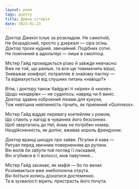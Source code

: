 ```yaml
---
layout: poem
tags: poetry
title: Дивна історія
date: 2023-01-23
---
```


Доктор Джекіл існує за розкладом. Не самотній,<br>
Не безрадісний, просто у дзеркалі — сіра осінь.<br>
Доктор трохи нудний, звичайний. Подібних сотні.<br>
Не помічений в адюльтері — лише в смолтоці.<br>

Містер Гайд прокидається різко й завжди невчасно:<br>
Вже не той, що раніше, та все ще товкмачить вірші,<br>
Зневажає комфорт, потрапляє в знайому пастку —<br>
Та відмахується від слушних питань «навіщо?»<br>

Втім, і доктору також байдужі ті «кірхе» й «кюхе».<br>
Щодо «кіндерів» — не судилось: навряд чи б виніс.<br>
Доктор здавна озброєний ліками для кукухи,<br>
Тож невтішна невпинність гірчить, як приємний «Guinness».<br>

Містер Гайд віддає перевагу коктейлям з ромом,<br>
Що стають у нагоді в чуваннях його безсонних.<br>
Щоб звертатись до Неї, йому не потрібен номер.<br>
Нездійсненність, як допінг, вживає король френдзони.<br>

Доктор вранці шкодує про зайве. Пігулки й кава —<br>
Ритуал перед звичним поверненням до рутини.<br>
Він волів би забути той погляд її ласкавий,<br>
Він згубився в її волоссі, мов павутинні...<br>

Містер Гайд засинає, як мафія — бо по венах<br>
Розливається вже знеболююча отрута.<br>
Він боїться колись дізнатися достеменно.<br>
Та в зухвалості вірить: пристрасть його почута.
